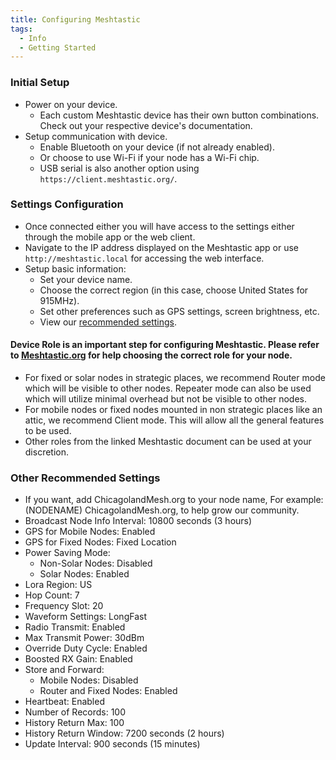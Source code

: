 ```yaml
---
title: Configuring Meshtastic
tags:
  - Info
  - Getting Started
---
```


### Initial Setup
   - Power on your device.
      - Each custom Meshtastic device has their own button combinations. Check out your respective device's documentation.
   - Setup communication with device.
      - Enable Bluetooth on your device (if not already enabled).
      - Or choose to use Wi-Fi if your node has a Wi-Fi chip.
      - USB serial is also another option using `https://client.meshtastic.org/`.

### Settings Configuration
   - Once connected either you will have access to the settings either through the mobile app or the web client.
   - Navigate to the IP address displayed on the Meshtastic app or use `http://meshtastic.local` for accessing the web interface.
   - Setup basic information:
     - Set your device name.
     - Choose the correct region (in this case, choose United States for 915MHz).
     - Set other preferences such as GPS settings, screen brightness, etc.
     - View our [recommended settings](#other-recommended-settings).

#### Device Role is an important step for configuring Meshtastic.  Please refer to [Meshtastic.org](https://meshtastic.org/docs/configuration/radio/device/) for help choosing the correct role for your node.  
- For fixed or solar nodes in strategic places, we recommend Router mode which will be visible to other nodes.  Repeater mode can also be used which will utilize minimal overhead but not be visible to other nodes.
- For mobile nodes or fixed nodes mounted in non strategic places like an attic, we recommend Client mode.  This will allow all the general features to be used.
- Other roles from the linked Meshtastic document can be used at your discretion.

### Other Recommended Settings
- If you want, add ChicagolandMesh.org to your node name, For example: (NODENAME) ChicagolandMesh.org, to help grow our community.
- Broadcast Node Info Interval: 10800 seconds (3 hours)
- GPS for Mobile Nodes: Enabled
- GPS for Fixed Nodes: Fixed Location
- Power Saving Mode:
    - Non-Solar Nodes: Disabled
    - Solar Nodes: Enabled
- Lora Region: US
- Hop Count: 7
- Frequency Slot: 20
- Waveform Settings: LongFast
- Radio Transmit: Enabled
- Max Transmit Power: 30dBm
- Override Duty Cycle: Enabled
- Boosted RX Gain: Enabled
- Store and Forward:
    - Mobile Nodes: Disabled
    - Router and Fixed Nodes: Enabled
- Heartbeat: Enabled
- Number of Records: 100
- History Return Max: 100
- History Return Window: 7200 seconds (2 hours)
- Update Interval: 900 seconds (15 minutes)
